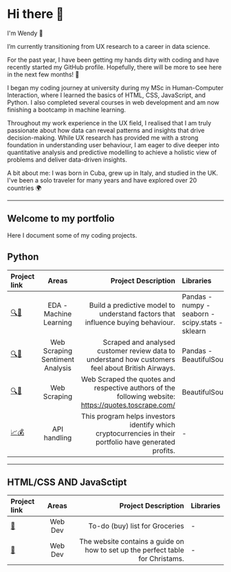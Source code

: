 # Hi there 👋

I'm Wendy 🌟

I’m currently transitioning from UX research to a career in data science.

For the past year, I have been getting my hands dirty with coding and have recently started my GitHub profile. Hopefully, there will be more to see here in the next few months! 🚀

I began my coding journey at university during my MSc in Human-Computer Interaction, where I learned the basics of HTML, CSS, JavaScript, and Python. I also completed several courses in web development and am now finishing a bootcamp in machine learning.

Throughout my work experience in the UX field, I realised that I am truly passionate about how data can reveal patterns and insights that drive decision-making. While UX research has provided me with a strong foundation in understanding user behaviour, I am eager to dive deeper into quantitative analysis and predictive modelling to achieve a holistic view of problems and deliver data-driven insights.

A bit about me: I was born in Cuba, grew up in Italy, and studied in the UK. I've been a solo traveler for many years and have explored over 20 countries 🌍

-----------------------------------------------------------------------------------------------------------------------------------------------------------------

## Welcome to my portfolio 

Here I document some of my coding projects. 


## Python 

| Project link | Areas | Project Description | Libraries |
| :---         |     :---:      |          ---: | :---         |
| [🔍🛒](https://github.com/WenMar/Customer_Prediction_British_Airways)     | EDA - Machine Learning      | Build a predictive model to understand factors that influence buying behaviour.| Pandas - numpy - seaborn - scipy.stats - sklearn    |
|  [🔍📝](https://github.com/WenMar/Web_Scraping_Reviews_British_Airways)        | Web Scraping   Sentiment Analysis   | Scraped and analysed customer review data to understand how customers feel about British Airways.    |   Pandas - BeautifulSoup   |
| [🔍📖](https://github.com/WenMar/Web_Scraping_Quotes)     | Web Scraping     | Web Scraped the quotes and respective authors of the following website: https://quotes.toscrape.com/      | BeautifulSoup     |
| [📈💰](https://github.com/WenMar/Cryptocurrency_price_portfolio_tracker)     | API handling       | This program helps investors identify which cryptocurrencies in their portfolio have generated profits.      | -  |


------------------------------------------------------------------------------------------------------------------------------------------------------------

## HTML/CSS AND JavaSctipt 

| Project link | Areas | Project Description | Libraries |
| :---         |     :---:      |          ---: | :---         |
|  [🍔](https://github.com/WenMar/Grocery_List)        | Web Dev    | To-do (buy) list for Groceries    |  -  |
| [🎄](https://github.com/WenMar/Christmas_fair_website)   | Web Dev       | The website contains a guide on how to set up the perfect table for Christams.      | -     |



<!--
**WenMar/WenMar** is a ✨ _special_ ✨ repository because its `README.md` (this file) appears on your GitHub profile.

Here are some ideas to get you started:

- 🔭 I’m currently working on ...
- 🌱 I’m currently learning ...
- 👯 I’m looking to collaborate on ...
- 🤔 I’m looking for help with ...
- 💬 Ask me about ...
- 📫 How to reach me: ...
- 😄 Pronouns: ...
- ⚡ Fun fact: ...
-->
